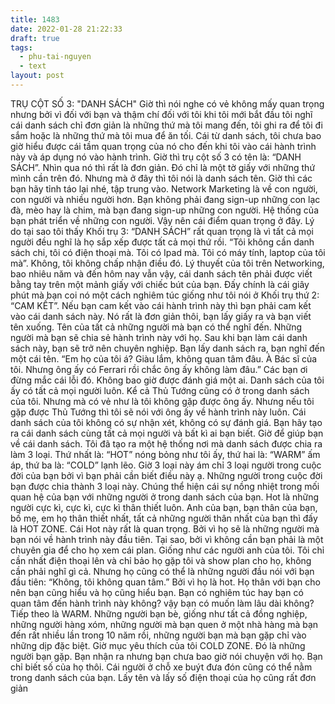 ```yaml
---
title: 1483
date: 2022-01-28 21:22:33
draft: true
tags:
  - phu-tai-nguyen
  - text
layout: post
---
```


TRỤ CỘT SỐ 3: "DANH SÁCH"
Giờ thì nói nghe có vẻ không mấy quan trọng nhưng bởi vì đối với bạn và thậm chí đối với tôi khi tôi mới bắt đầu tôi nghĩ cái danh sách chỉ đơn giản là những thứ mà tôi mang đến, tôi ghi ra để tôi đi sắm hoặc là những thứ mà tôi mua để ăn tối. Cái từ danh sách, tôi chưa bao giờ hiểu được cái tầm quan trọng của nó cho đến khi tôi vào cái hành trình này và áp dụng nó vào hành trình. Giờ thì trụ cột số 3 có tên là: “DANH SÁCH”. Nhìn qua nó thì rất là đơn giản. Đó chỉ là một tờ giấy với những thứ mình cần trên đó. Nhưng mà ở đây thì tôi nói là danh sách tên. Giờ thì các bạn hãy tỉnh táo lại nhé, tập trung vào.
Network Marketing là về con người, con người và nhiều người hơn. Bạn không phải đang sign-up những con lạc đà, mèo hay là chim, mà bạn đang sign-up những con người. Hệ thống của bạn phát triển về những con người. Vậy nên cái điểm quan trọng ở đây. Lý do tại sao tôi thấy Khối trụ 3: “DANH SÁCH” rất quan trọng là vì tất cả mọi người đều nghĩ là họ sắp xếp được tất cả mọi thứ rồi. “Tôi không cần danh sách chi, tôi có điện thoại mà. Tôi có Ipad mà. Tôi có máy tính, laptop của tôi mà”. Không, tôi không chấp nhận điều đó. Lý thuyết của tôi trên Networking, bao nhiêu năm và đến hôm nay vẫn vậy, cái danh sách tên phải được viết bằng tay trên một mảnh giấy với chiếc bút của bạn. Đấy chính là cái giây phút mà bạn coi nó một cách nghiêm túc giống như tôi nói ở Khối trụ thứ 2: “CAM KẾT”. Nếu bạn cam kết vào cái hành trình này thì bạn phải cam kết vào cái danh sách này.
Nó rất là đơn giản thôi, bạn lấy giấy ra và bạn viết tên xuống. Tên của tất cả những người mà bạn có thể nghĩ đến. Những người mà bạn sẽ chia sẻ hành trình này với họ. Sau khi bạn làm cái danh sách này, bạn sẽ trở nên chuyên nghiệp. Bạn lấy danh sách ra, bạn nghĩ đến một cái tên. “Em họ của tôi á? Giàu lắm, không quan tâm đâu. À Bác sĩ của tôi. Nhưng ông ấy có Ferrari rồi chắc ông ấy không làm đâu.” Các bạn ơi đừng mắc cái lỗi đó. Không bao giờ được đánh giá một ai. Danh sách của tôi ấy có tất cả mọi người luôn. Kể cả Thủ Tướng cũng có ở trong danh sách của tôi. Nhưng mà có vẻ như là tôi không gặp được ông ấy. Nhưng nếu tôi gặp được Thủ Tướng thì tôi sẽ nói với ông ấy về hành trình này luôn. Cái danh sách của tôi không có sự nhận xét, không có sự đánh giá. Bạn hãy tạo ra cái danh sách cùng tất cả mọi người và bất kì ai bạn biết.
Giờ để giúp bạn về cái danh sách. Tôi đã tạo ra một hệ thống nơi mà danh sách được chia ra làm 3 loại. Thứ nhất là: “HOT” nóng bỏng như tôi ấy, thứ hai là: “WARM” ấm áp, thứ ba là: “COLD” lạnh lẽo. Giờ 3 loại này ám chỉ 3 loại người trong cuộc đời của bạn bởi vì bạn phải cần biết điều này ạ. Những người trong cuộc đời bạn được chia thành 3 loại này. Chúng thể hiện cái sự nồng nhiệt trong mối quan hệ của bạn với những người ở trong danh sách của bạn.
Hot là những người cực kì, cực kì, cực kì thân thiết luôn. Anh của bạn, bạn thân của bạn, bố mẹ, em họ thân thiết nhất, tất cả những người thân nhất của bạn thì đấy là HOT ZONE. Cái Hot này rất là quan trọng. Bởi vì họ sẽ là những người mà bạn nói về hành trình này đầu tiên. Tại sao, bởi vì không cần bạn phải là một chuyên gia để cho họ xem cái plan. Giống như các người anh của tôi. Tôi chỉ cần nhất điện thoại lên và chỉ bảo họ gặp tôi và show plan cho họ, không cần phải nghĩ gì cả. Nhưng họ cũng có thể là những người đầu nói với bạn đầu tiên: “Không, tôi không quan tâm.” Bởi vì họ là hot. Họ thân với bạn cho nên bạn cũng hiểu và họ cũng hiểu bạn. Bạn có nghiêm túc hay bạn có quan tâm đến hành trình này không? vậy bạn có muốn làm lâu dài không?
Tiếp theo là WARM. Những người bạn bè, giống như tất cả đồng nghiệp, những người hàng xóm, những người mà bạn quen ở một nhà hàng mà bạn đến rất nhiều lần trong 10 năm rồi, những người bạn mà bạn gặp chỉ vào những dịp đặc biệt.
Giờ mục yêu thích của tôi COLD ZONE. Đó là những người bạn gặp. Bạn nhận ra nhưng bạn chưa bao giờ nói chuyện với họ. Bạn chỉ biết số của họ thôi. Cái người ở chỗ xe buýt đưa đón cũng có thể nằm trong danh sách của bạn. Lấy tên và lấy số điện thoại của họ cũng rất đơn giản
